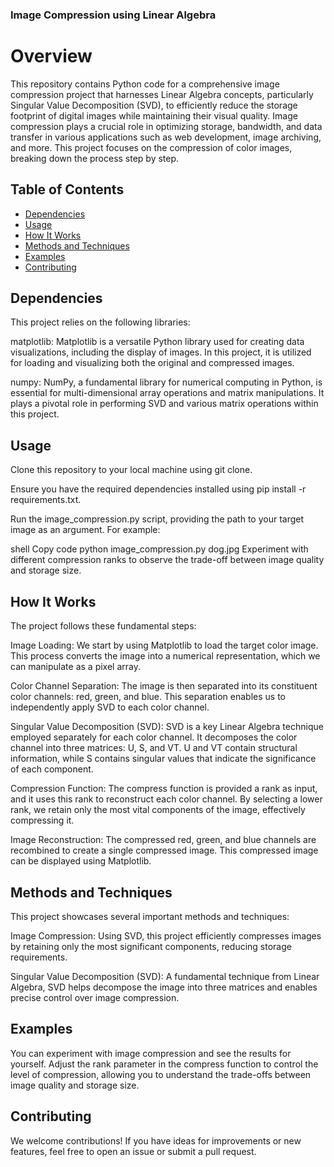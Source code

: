 ### **Image Compression using Linear Algebra** 



# Overview
This repository contains Python code for a comprehensive image compression project that harnesses Linear Algebra concepts, particularly Singular Value Decomposition (SVD), to efficiently reduce the storage footprint of digital images while maintaining their visual quality. Image compression plays a crucial role in optimizing storage, bandwidth, and data transfer in various applications such as web development, image archiving, and more. This project focuses on the compression of color images, breaking down the process step by step.

## Table of Contents
- [Dependencies](#dependencies)
- [Usage](#usage)
- [How It Works](#how-it-works)
- [Methods and Techniques](#methods-and-techniques)
- [Examples](#examples)
- [Contributing](#contributing)
  
## Dependencies
This project relies on the following libraries:

matplotlib: Matplotlib is a versatile Python library used for creating data visualizations, including the display of images. In this project, it is utilized for loading and visualizing both the original and compressed images.

numpy: NumPy, a fundamental library for numerical computing in Python, is essential for multi-dimensional array operations and matrix manipulations. It plays a pivotal role in performing SVD and various matrix operations within this project.

## Usage
Clone this repository to your local machine using git clone.

Ensure you have the required dependencies installed using pip install -r requirements.txt.

Run the image_compression.py script, providing the path to your target image as an argument. For example:

shell
Copy code
python image_compression.py dog.jpg
Experiment with different compression ranks to observe the trade-off between image quality and storage size.

## How It Works
The project follows these fundamental steps:

Image Loading: We start by using Matplotlib to load the target color image. This process converts the image into a numerical representation, which we can manipulate as a pixel array.

Color Channel Separation: The image is then separated into its constituent color channels: red, green, and blue. This separation enables us to independently apply SVD to each color channel.

Singular Value Decomposition (SVD): SVD is a key Linear Algebra technique employed separately for each color channel. It decomposes the color channel into three matrices: U, S, and VT. U and VT contain structural information, while S contains singular values that indicate the significance of each component.

Compression Function: The compress function is provided a rank as input, and it uses this rank to reconstruct each color channel. By selecting a lower rank, we retain only the most vital components of the image, effectively compressing it.

Image Reconstruction: The compressed red, green, and blue channels are recombined to create a single compressed image. This compressed image can be displayed using Matplotlib.

## Methods and Techniques
This project showcases several important methods and techniques:

Image Compression: Using SVD, this project efficiently compresses images by retaining only the most significant components, reducing storage requirements.

Singular Value Decomposition (SVD): A fundamental technique from Linear Algebra, SVD helps decompose the image into three matrices and enables precise control over image compression.

## Examples
You can experiment with image compression and see the results for yourself. Adjust the rank parameter in the compress function to control the level of compression, allowing you to understand the trade-offs between image quality and storage size.

## Contributing
We welcome contributions! If you have ideas for improvements or new features, feel free to open an issue or submit a pull request.
